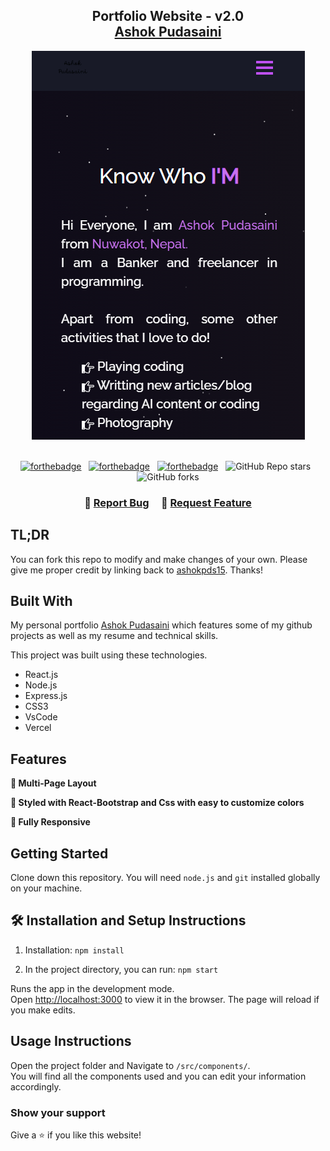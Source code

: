 <h2 align="center">
  Portfolio Website - v2.0<br/>
  <a href="https://ashokpudasaini.com/" target="_blank">Ashok Pudasaini</a>
</h2>
<div align="center">
  <img alt="Demo" src="./Images/readme-img1.png" />
</div>

<br/>

<center>

[![forthebadge](https://forthebadge.com/images/badges/built-with-love.svg)](https://forthebadge.com) &nbsp;
[![forthebadge](https://forthebadge.com/images/badges/made-with-javascript.svg)](https://forthebadge.com) &nbsp;
[![forthebadge](https://forthebadge.com/images/badges/open-source.svg)](https://forthebadge.com) &nbsp;
![GitHub Repo stars](https://img.shields.io/github/stars/ashokpds15/Portfolio?color=red&logo=github&style=for-the-badge) &nbsp;
![GitHub forks](https://img.shields.io/github/forks/ashokpds15/Portfolio?color=red&logo=github&style=for-the-badge)

</center>

<h3 align="center">
    🔹
    <a href="https://github.com/ashokpds15/Portfolio/issues">Report Bug</a> &nbsp; &nbsp;
    🔹
    <a href="https://github.com/ashokpds15/Portfolio/issues">Request Feature</a>
</h3>

## TL;DR

You can fork this repo to modify and make changes of your own. Please give me proper credit by linking back to [ashokpds15](https://github.com/ashokpds15/Portfolio). Thanks!

## Built With

My personal portfolio <a href="https://ashokpudaini.com.np/" target="_blank">Ashok Pudasaini</a> which features some of my github projects as well as my resume and technical skills.<br/>

This project was built using these technologies.

- React.js
- Node.js
- Express.js
- CSS3
- VsCode
- Vercel

## Features

**📖 Multi-Page Layout**

**🎨 Styled with React-Bootstrap and Css with easy to customize colors**

**📱 Fully Responsive**

## Getting Started

Clone down this repository. You will need `node.js` and `git` installed globally on your machine.

## 🛠 Installation and Setup Instructions

1. Installation: `npm install`

2. In the project directory, you can run: `npm start`

Runs the app in the development mode.\
Open [http://localhost:3000](http://localhost:3000) to view it in the browser.
The page will reload if you make edits.

## Usage Instructions

Open the project folder and Navigate to `/src/components/`. <br/>
You will find all the components used and you can edit your information accordingly.

### Show your support

Give a ⭐ if you like this website!
